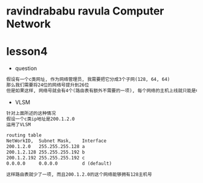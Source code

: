 ravindrababu ravula Computer Network
====================================

# lesson4

* question

```txt
假设有一个c类网址, 作为网络管理员, 我需要把它分成3个子网(128, 64, 64)
那么我们需要将24位的网络号提升到26位
但是如果这样, 网络号就会有4个(路由表有额外不需要的一项), 每个网络的主机上线就只能是64
```

* VLSM

```txt
针对上面所述的这种情况
假设一个c类ip地址是200.1.2.0
运用了VLSM

routing table
NetWorkID,	Subnet Mask,	Interface
200.1.2.0  	255.255.255.128	a
200.1.2.128	255.255.255.192	b
200.1.2.192	255.255.255.192	c
0.0.0.0		0.0.0.0			d (default)

这样路由表就少了一项, 而且200.1.2.0的这个网络能够拥有128主机号
```






